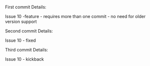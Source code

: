 First commit Details: 

Issue 10 -feature - requires more than one commit - no need for older version support

Second commit Details:

Issue 10 - fixed

Third commit Details:

Issue 10 - kickback